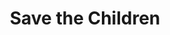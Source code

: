 ---
title: "Save the Children"
url: /glasgow/save-the-children-milngavie-road/
shop: Gebrauchtwaren
---